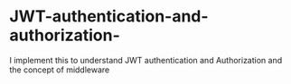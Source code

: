 # JWT-authentication-and-authorization-
I implement this to understand JWT authentication and Authorization  and the concept of  middleware 
